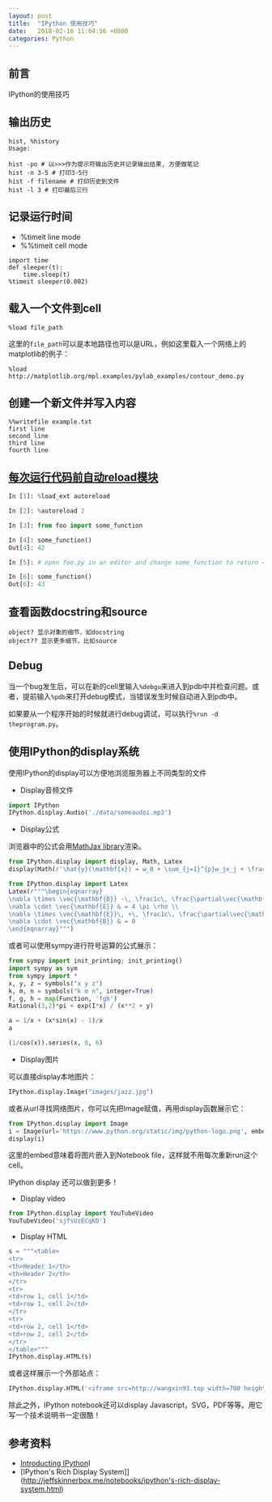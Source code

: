 ```yaml
---
layout: post
title:  "IPython 使用技巧"
date:   2018-02-16 11:04:56 +0800
categories: Python
---
```


## 前言
IPython的使用技巧

## 输出历史
```
hist, %history
Usage:

hist -po # 以>>>作为提示符输出历史并记录输出结果, 方便做笔记
hist -n 3-5 # 打印3-5行
hist -f filename # 打印历史到文件
hist -l 3 # 打印最后三行
```
## 记录运行时间
- %timeit line mode
- %%timeit cell mode

```
import time
def sleeper(t):
    time.sleep(t)
%timeit sleeper(0.002)
```

## 载入一个文件到cell
```
%load file_path
```
这里的`file_path`可以是本地路径也可以是URL，例如这里载入一个网络上的matplotlib的例子：
```
%load http://matplotlib.org/mpl.examples/pylab_examples/contour_demo.py
```


## 创建一个新文件并写入内容
```
%%writefile example.txt
first line
second line
third line
fourth line
```

## [每次运行代码前自动reload模块](https://ipython.org/ipython-doc/3/config/extensions/autoreload.html)
```python
In [1]: %load_ext autoreload

In [2]: %autoreload 2

In [3]: from foo import some_function

In [4]: some_function()
Out[4]: 42

In [5]: # open foo.py in an editor and change some_function to return 43

In [6]: some_function()
Out[6]: 43
```

## 查看函数docstring和source
```
object? 显示对象的细节，如docstring
object?? 显示更多细节，比如source
```

## Debug
当一个bug发生后，可以在新的cell里输入`%debgu`来进入到pdb中并检查问题。或者，提前输入`%pdb`来打开debug模式，当错误发生时候自动进入到pdb中。

如果要从一个程序开始的时候就进行debug调试，可以执行`%run -d theprogram.py`。

## 使用IPython的display系统

使用IPython的display可以方便地浏览服务器上不同类型的文件

* Display音频文件
```python
import IPython
IPython.display.Audio('./data/someaudoi.mp3')
```

* Display公式

浏览器中的公式会用[MathJax library](http://mathjax.org/)渲染。

```python
from IPython.display import display, Math, Latex
display(Math(r'\hat{y}(\mathbf{x}) = w_0 + \sum_{j=1}^{p}w_jx_j + \frac{1}{2} \sum_{f=1}^{k} ((\sum_{j=1}^{p}v_{j,f}x_j)^2-\sum_{j=1}^{p}v_{j,f}^2 x_j^2)'))
```

```python
from IPython.display import Latex
Latex(r"""\begin{eqnarray}
\nabla \times \vec{\mathbf{B}} -\, \frac1c\, \frac{\partial\vec{\mathbf{E}}}{\partial t} & = \frac{4\pi}{c}\vec{\mathbf{j}} \\
\nabla \cdot \vec{\mathbf{E}} & = 4 \pi \rho \\
\nabla \times \vec{\mathbf{E}}\, +\, \frac1c\, \frac{\partial\vec{\mathbf{B}}}{\partial t} & = \vec{\mathbf{0}} \\
\nabla \cdot \vec{\mathbf{B}} & = 0 
\end{eqnarray}""")
```

或者可以使用sympy进行符号运算的公式展示：

```python
from sympy import init_printing; init_printing()
import sympy as sym
from sympy import *
x, y, z = symbols("x y z")
k, m, n = symbols("k m n", integer=True)
f, g, h = map(Function, 'fgh')
Rational(3,2)*pi + exp(I*x) / (x**2 + y)
```

```python
a = 1/x + (x*sin(x) - 1)/x
a
```

```python
(1/cos(x)).series(x, 0, 6)
```

* Display图片

可以直接display本地图片：

```python
IPython.display.Image("images/jazz.jpg")
```

或者从url寻找网络图片，你可以先把Image赋值，再用display函数展示它：

```python
from IPython.display import Image
i = Image(url='https://www.python.org/static/img/python-logo.png', embed=True)
display(i)
```

这里的embed意味着将图片嵌入到Notebook file，这样就不用每次重新run这个cell。

IPython display 还可以做到更多！

* Display video

```python
from IPython.display import YouTubeVideo
YouTubeVideo('sjfsUzECqK0')
```

* Display HTML

```python
s = """<table>
<tr>
<th>Header 1</th>
<th>Header 2</th>
</tr>
<tr>
<td>row 1, cell 1</td>
<td>row 1, cell 2</td>
</tr>
<tr>
<td>row 2, cell 1</td>
<td>row 2, cell 2</td>
</tr>
</table>"""
IPython.display.HTML(s)
```

或者这样展示一个外部站点：
```python
IPython.display.HTML('<iframe src=http://wangxin93.top width=700 height=350></iframe>')
```

除此之外，IPython notebook还可以display Javascript，SVG，PDF等等。用它写一个技术说明书一定很酷！

## 参考资料
* [Introducting IPython](http://ipython.readthedocs.io/en/stable/interactive/tutorial.html)I
* [IPython's Rich Display System]](http://jeffskinnerbox.me/notebooks/ipython's-rich-display-system.html)